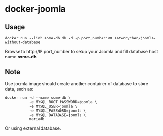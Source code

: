 # docker-joomla

## Usage
```
docker run --link some-db:db -d -p port_number:80 seterrychen/joomla-without-database
```
Browse to http://IP:port_number to setup your Joomla and fill database host name **some-db**.


## Note
Use joomla image should create another container of database to store data, such as:
```
docker run -d --name some-db \
           -e MYSQL_ROOT_PASSWORD=joomla \
           -e MYSQL_USER=joomla \
           -e MYSQL_PASSWORD=joomla \
           -e MYSQL_DATABASE=joomla \
           mariadb
```
Or using external database.
